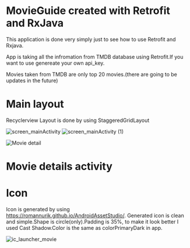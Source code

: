 # MovieGuide created with Retrofit and RxJava

This application is done very simply just to see how to use Retrofit and Rxjava.

App is taking all the infromation from TMDB database using Retrofit.If you want to use genereate your own api_key.

Movies taken from TMDB are only top 20 movies.(there are going to be updates in the future)


# Main layout

Recyclerview
Layout is done by using StaggeredGridLayout

![screen_mainActivity](https://user-images.githubusercontent.com/66402503/85529512-6c897800-b60d-11ea-955a-893f5e5d932c.png)
![screen_mainActivity (1)](https://user-images.githubusercontent.com/66402503/85531094-c0489100-b60e-11ea-8e08-54f117fd242c.png)


![Movie detail](https://user-images.githubusercontent.com/66402503/85530764-7a8bc880-b60e-11ea-9d8f-c1be47714051.png)



# Movie details activity


# Icon
Icon is generated by using https://romannurik.github.io/AndroidAssetStudio/.
Generated icon is clean and simple.Shape is circle(only).Padding is 35%, to make it look better I used Cast Shadow.Color is the same as colorPrimaryDark in app.

![ic_launcher_movie](https://user-images.githubusercontent.com/66402503/85525687-96d93680-b609-11ea-8638-368cad867030.png)

